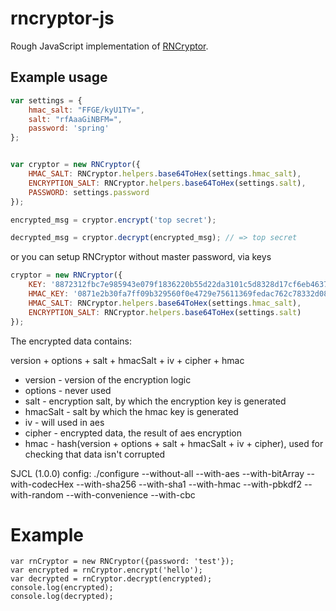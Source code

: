 rncryptor-js
============

Rough JavaScript implementation of [RNCryptor](https://github.com/RNCryptor/RNCryptor).

## Example usage

```javascript
var settings = {
    hmac_salt: "FFGE/kyU1TY=",
    salt: "rfAaaGiNBFM=",
    password: 'spring'
};


var cryptor = new RNCryptor({
    HMAC_SALT: RNCryptor.helpers.base64ToHex(settings.hmac_salt),
    ENCRYPTION_SALT: RNCryptor.helpers.base64ToHex(settings.salt),
    PASSWORD: settings.password
});

encrypted_msg = cryptor.encrypt('top secret');

decrypted_msg = cryptor.decrypt(encrypted_msg); // => top secret

```

or you can setup RNCryptor without master password, via keys
```javascript
cryptor = new RNCryptor({
    KEY: '8872312fbc7e985943e079f1836220b55d22da3101c5d8328d17cf6eb4637469',
    HMAC_KEY: '0871e2b30fa7ff09b329560f0e4729e75611369fedac762c78332d0825cc676c',
    HMAC_SALT: RNCryptor.helpers.base64ToHex(settings.hmac_salt),
    ENCRYPTION_SALT: RNCryptor.helpers.base64ToHex(settings.salt)
});

```


The encrypted data contains:

version + options + salt + hmacSalt + iv + cipher + hmac

- version - version of the encryption logic
- options - never used
- salt - encryption salt, by which the encryption key is generated
- hmacSalt - salt by which the hmac key is generated
- iv - will used in aes
- cipher - encrypted data, the result of aes encryption
- hmac - hash(version + options + salt + hmacSalt + iv + cipher), used for checking that data isn't corrupted


SJCL (1.0.0) config:
./configure --without-all --with-aes --with-bitArray --with-codecHex --with-sha256 --with-sha1 --with-hmac --with-pbkdf2 --with-random --with-convenience --with-cbc


Example
=====

```
var rnCryptor = new RNCryptor({password: 'test'});
var encrypted = rnCryptor.encrypt('hello');
var decrypted = rnCryptor.decrypt(encrypted);
console.log(encrypted);
console.log(decrypted);
```

